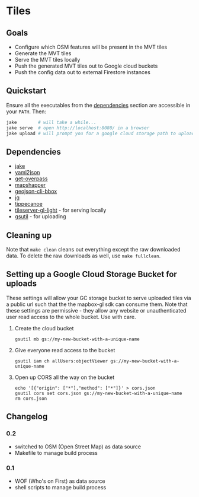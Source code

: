 # Tiles

## Goals

* Configure which OSM features will be present in the MVT tiles
* Generate the MVT tiles
* Serve the MVT tiles locally
* Push the generated MVT tiles out to Google cloud buckets
* Push the config data out to external Firestore instances

## Quickstart

Ensure all the executables from the [dependencies](#dependencies) section are accessible in your `PATH`. Then:

```sh
jake        # will take a while...
jake serve  # open http://localhost:8080/ in a browser
jake upload # will prompt you for a google cloud storage path to upload to
```

## Dependencies

* [jake](https://www.npmjs.com/package/jake)
* [yaml2json](https://github.com/bronze1man/yaml2json)
* [get-overpass](https://www.npmjs.com/package/get-overpass)
* [mapshapper](https://www.npmjs.com/package/mapshaper)
* [geojson-cli-bbox](https://www.npmjs.com/package/geojson-cli-bbox)
* [jq](https://stedolan.github.io/jq/)
* [tippecanoe](https://github.com/mapbox/tippecanoe)
* [tileserver-gl-light](https://www.npmjs.com/package/tileserver-gl-light) - for serving locally
* [gsutil](https://cloud.google.com/storage/docs/gsutil) - for uploading

## Cleaning up

Note that `make clean` cleans out everything except the raw downloaded data. To delete the raw downloads as well, use `make fullclean`.

## Setting up a Google Cloud Storage Bucket for uploads

These settings will allow your GC storage bucket to serve uploaded tiles via a public url such that the the mapbox-gl sdk can consume them. Note that these settings are permissive - they allow any website or unauthenticated user read access to the whole bucket. Use with care.

1. Create the cloud bucket

    ```shell
    gsutil mb gs://my-new-bucket-with-a-unique-name
    ```

1. Give everyone read access to the bucket

    ```shell
    gsutil iam ch allUsers:objectViewer gs://my-new-bucket-with-a-unique-name
    ```

1. Open up CORS all the way on the bucket

    ```shell
    echo '[{"origin": ["*"],"method": ["*"]}' > cors.json
    gsutil cors set cors.json gs://my-new-bucket-with-a-unique-name
    rm cors.json
    ```

## Changelog

### 0.2

 * switched to OSM (Open Street Map) as data source
 * Makefile to manage build process

### 0.1

 * WOF (Who's on First) as data source
 * shell scripts to manage build process

